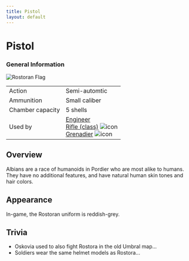 ```yaml
---
title: Pistol
layout: default
---
```


<div class="main-content">
	<h1>Pistol</h1>
    <div class="infobox">
    	<h3>General Information</h3>
    	<img src="/images/" alt="Rostoran Flag" />
    	<table>
    		<tr>
    			<td>Action</td>
    			<td>Semi-automtic</td>
    		</tr>
    		<tr>
    			<td>Ammunition</td>
    			<td>Small caliber</td>
    		</tr>
    		<tr>
    			<td>Chamber capacity</td>
    			<td>5 shells</td>
    		</tr>
    		<tr>
    			<td>Used by</td>
    			<td>
					<a href="/classes/engineer.html">Engineer</a>
					<br />
					<a href="/classes/rifle.html">Rifle (class)</a> <img src="/images/BLF_Flag.png" class="inline-icon" alt="icon"/>
					<br />
					<a href="/classes/grenadier.html">Grenadier</a> <img src="/images/BLF_Flag.png" class="inline-icon" alt="icon"/>
    			</td>
    		</tr>
    	</table>
    </div>
    <div class="section">
    	<h2>Overview</h2>
    	<p>
    		Albians are a race of humanoids in Pordier who are most
    		alike to humans. They have no additional features, and have
    		natural human skin tones and hair colors.
    	</p>
    </div>
    <div class="section">
    	<h2>Appearance</h2>
    	<p>In-game, the Rostoran uniform is reddish-grey.</p>
    </div>
    <div class="section">
    	<h2>Trivia</h2>
    	<ul>
    		<li>
    			Oskovia used to also fight Rostora in the old Umbral
    			map...
    		</li>
    		<li>Soldiers wear the same helmet models as Rostora...</li>
    	</ul>
    </div>
</div>
